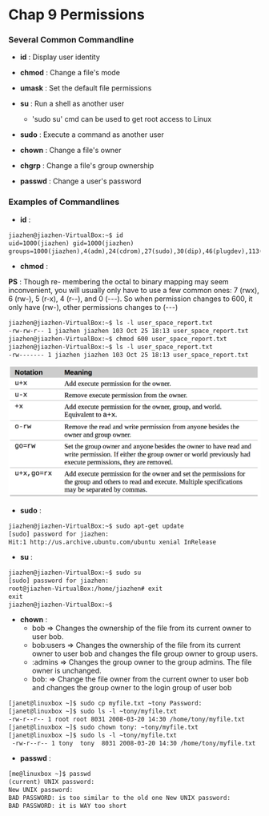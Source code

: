 # Chap 9 Permissions

### Several Common Commandline

* **id** : Display user identity

* **chmod** : Change a file's mode

* **umask** : Set the default file permissions

* **su** : Run a shell as another user 
  * 'sudo su' cmd can be used to get root access to Linux 

* **sudo** : Execute a command as another user

* **chown** : Change a file's owner

* **chgrp** : Change a file's group ownership

* **passwd** : Change a user's password



### Examples of Commandlines

* **id** : 

```
jiazhen@jiazhen-VirtualBox:~$ id
uid=1000(jiazhen) gid=1000(jiazhen) groups=1000(jiazhen),4(adm),24(cdrom),27(sudo),30(dip),46(plugdev),113(lpadmin),128(sambashare)
```

* **chmod** :

**PS** : Though re- membering the octal to binary mapping may seem inconvenient, you will usually only have to use a few common ones: 7 (rwx), 6 (rw-), 5 (r-x), 4 (r--), and 0 (---). So when permission changes to 600, it only have (rw-), other permissions changes to (---)


```
jiazhen@jiazhen-VirtualBox:~$ ls -l user_space_report.txt 
-rw-rw-r-- 1 jiazhen jiazhen 103 Oct 25 18:13 user_space_report.txt
jiazhen@jiazhen-VirtualBox:~$ chmod 600 user_space_report.txt 
jiazhen@jiazhen-VirtualBox:~$ ls -l user_space_report.txt 
-rw------- 1 jiazhen jiazhen 103 Oct 25 18:13 user_space_report.txt
```


<img src="Chap09/chmod_option_1.png" alt="chmod_option_1.png" width="600" />

* **sudo** :

```
jiazhen@jiazhen-VirtualBox:~$ sudo apt-get update
[sudo] password for jiazhen: 
Hit:1 http://us.archive.ubuntu.com/ubuntu xenial InRelease
```

* **su** :

```
jiazhen@jiazhen-VirtualBox:~$ sudo su
[sudo] password for jiazhen: 
root@jiazhen-VirtualBox:/home/jiazhen# exit
exit
jiazhen@jiazhen-VirtualBox:~$ 
```


* **chown** :
  * bob => Changes the ownership of the file from its current owner to user bob.
  * bob:users => Changes the ownership of the file from its current owner to user bob and changes the file group owner to group users.
  * :admins => Changes the group owner to the group admins. The file owner is unchanged.
  * bob: => Change the file owner from the current owner to user bob and changes the group owner to the login group of user bob

```
[janet@linuxbox ~]$ sudo cp myfile.txt ~tony Password:
[janet@linuxbox ~]$ sudo ls -l ~tony/myfile.txt
-rw-r--r-- 1 root root 8031 2008-03-20 14:30 /home/tony/myfile.txt
[janet@linuxbox ~]$ sudo chown tony: ~tony/myfile.txt 
[janet@linuxbox ~]$ sudo ls -l ~tony/myfile.txt
 -rw-r--r-- 1 tony  tony  8031 2008-03-20 14:30 /home/tony/myfile.txt
```

* **passwd** : 

```
[me@linuxbox ~]$ passwd
(current) UNIX password:
New UNIX password:
BAD PASSWORD: is too similar to the old one New UNIX password:
BAD PASSWORD: it is WAY too short
```


